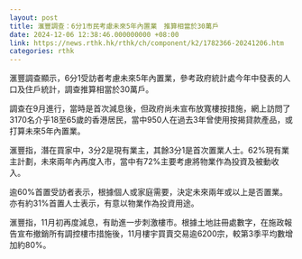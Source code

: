 ```yaml
---
layout: post
title: 滙豐調查：6分1市民考慮未來5年內置業　推算相當於30萬戶
date: 2024-12-06 12:38:46.000000000 +08:00
link: https://news.rthk.hk/rthk/ch/component/k2/1782366-20241206.htm
categories: rthk
---
```


滙豐調查顯示，6分1受訪者考慮未來5年內置業，參考政府統計處今年中發表的人口及住戶統計，調查推算相當於30萬戶。

調查在9月進行，當時是首次減息後，但政府尚未宣布放寬樓按措施，網上訪問了3170名介乎18至65歲的香港居民，當中950人在過去3年曾使用按揭貸款產品，或打算未來5年內置業。

滙豐指，潛在買家中，3分2是現有業主，其餘3分1是首次置業人士。62%現有業主計劃，未來兩年內再度入市，當中有72%主要考慮將物業作為投資及被動收入。

逾60%首置受訪者表示，根據個人或家庭需要，決定未來兩年或以上是否置業。亦有約31%首置人士表示，有意以物業作為投資用途。

滙豐指，11月初再度減息，有助進一步刺激樓市。根據土地註冊處數字，在施政報告宣布撤銷所有調控樓市措施後，11月樓宇買賣交易逾6200宗，較第3季平均數增加約80%。

